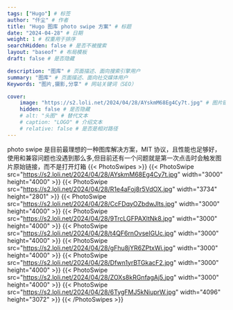 ```yaml
---
tags: ["Hugo"] # 标签
author: "仟尘" # 作者
title: "Hugo 图库 photo swipe 方案" # 标题
date: "2024-04-28" # 日期
weight: 1 # 权重用于排序
searchHidden: false # 是否不被搜索
layout: "baseof" # 布局模板
draft: false # 是否隐藏

description: "图库" # 页面描述、面向搜索引擎用户
summary: "图库" # 页面描述、面向社交媒体用户
Keywords: "图片,摄影,分享" # 网站关键词（SEO）

cover:
    image: "https://s2.loli.net/2024/04/28/AYskmM68Eg4Cy7t.jpg" # 图片链接
    hidden: false # 是否隐藏
    # alt: "头图" # 替代文本
    # caption: "LOGO" # 介绍文本
    # relative: false # 是否是相对路径
---
```

photo swipe 是目前最理想的一种图库解决方案，MIT 协议，且性能也足够好，使用和兼容问题也没遇到那么多,但目前还有一个问题就是第一次点击时会触发图片原始链接，而不是打开灯箱
{{< PhotoSwipes >}}
{{< PhotoSwipe src="https://s2.loli.net/2024/04/28/AYskmM68Eg4Cy7t.jpg" width="3000" height="4000" >}}
{{< PhotoSwipe src="https://s2.loli.net/2024/04/28/R1e4aFoj8r5VdOX.jpg" width="3734" height="2801" >}}
{{< PhotoSwipe src="https://s2.loli.net/2024/04/28/CcFDqyOZbdwJlts.jpg" width="3000" height="4000" >}}
{{< PhotoSwipe src="https://s2.loli.net/2024/04/28/9TrcLGFPAXltNk8.jpg" width="3000" height="4000" >}}
{{< PhotoSwipe src="https://s2.loli.net/2024/04/28/t4QF6rnOvseIGUc.jpg" width="3000" height="4000" >}}
{{< PhotoSwipe src="https://s2.loli.net/2024/04/28/gFhu8jYR6ZPtxWi.jpg" width="3000" height="4000" >}}
{{< PhotoSwipe src="https://s2.loli.net/2024/04/28/Dfwn1yrBTGkacF2.jpg" width="3000" height="4000" >}}
{{< PhotoSwipe src="https://s2.loli.net/2024/04/28/ZOXs8kRGnfagAj5.jpg" width="3000" height="4000" >}}
{{< PhotoSwipe src="https://s2.loli.net/2024/04/28/6TygFMJ5kNiuprW.jpg" width="4096" height="3072" >}}
{{< /PhotoSwipes >}}